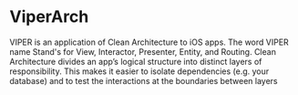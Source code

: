 # ViperArch
VIPER is an application of Clean Architecture to iOS apps. The word VIPER name Stand's for View, Interactor, Presenter, Entity, and Routing. Clean Architecture divides an app’s logical structure into distinct layers of responsibility. This makes it easier to isolate dependencies (e.g. your database) and to test the interactions at the boundaries between layers
